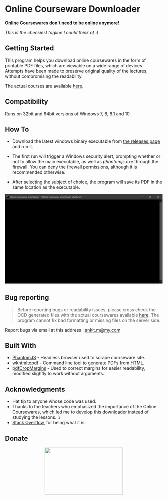 # Online Courseware Downloader

**Online Coursewares don't need to be online anymore!**

*This is the cheesiest tagline I could think of :)*

## Getting Started

This program helps you download online coursewares in the form of printable PDF files, which are viewable on a wide range of devices. Attempts have been made to preserve original quality of the lectures, without compromising the readability.

The actual courses are available [here](http://122.252.249.26:96/forms/frmlogin.aspx).

## Compatibility

Runs on 32bit and 64bit versions of Windows 7, 8, 8.1 and 10.

## How To

 - Download the latest windows binary executable from
   [the releases page](https://github.com/ankit1w/OCD/releases) and run it. 
   
  - The first run will trigger a Windows security alert, prompting whether or not
   to allow the main executable, as well as *phantomjs.exe* through the
   firewall. You can deny the firewall permissions, although
   it is recommended otherwise.
   
   - After selecting the subject of choice, the program will save its PDF in the same location as the executable.
   
   
<p align="center">
  <img width="800" src="https://raw.githubusercontent.com/ankit1w/OCD/assets/ocd.gif">
</p> 
   
   
## Bug reporting

> Before reporting bugs or readability issues, please cross check the OCD generated files with the actual coursewares available [here](http://122.252.249.26:96/forms/frmlogin.aspx). The program cannot fix bad formatting or missing files on the server side.

Report bugs via email at this address : [ankit.m@my.com](mailto:ankit.m@my.com?Subject=OCD%20Bug%20Report)

## Built With

* [PhantomJS](https://phantomjs.org/) - Headless browser used to scrape courseware site.
* [wkhtmltopdf](https://wkhtmltopdf.org/) - Command line tool to generate PDFs from HTML.
* [pdfCropMargins](https://github.com/abarker/pdfCropMargins) - Used to correct margins for easier readability, modified slightly to work without arguments.

## Acknowledgments

* Hat tip to anyone whose code was used.
* Thanks to the teachers who emphasized the importance of the Online Coursewares, which led me to develop this downloader instead of studying the lessons. :\
* [Stack Overflow](https://stackoverflow.com/), for being what it is.

## Donate

<p align="center">
  <a href="https://github.com/ankit1w/OCD/blob/assets/DONATE.md"><img width="250" height="150" src="https://www.svgrepo.com/show/194260/donate.svg"></a>
</p>
